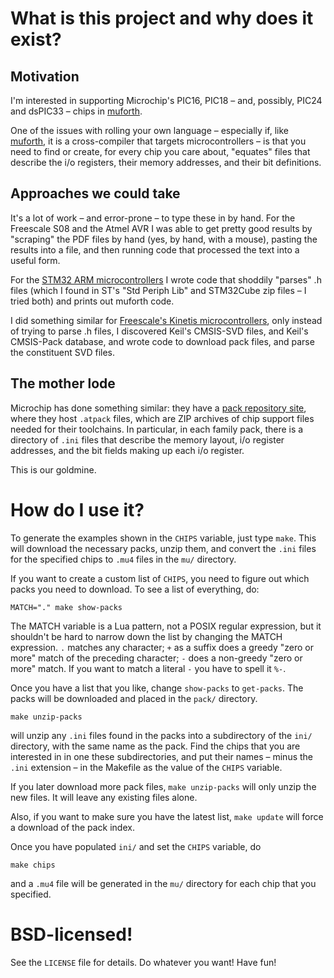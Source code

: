 # What is this project and why does it exist?

## Motivation

I'm interested in supporting Microchip's PIC16, PIC18 &ndash; and, possibly, PIC24 and dsPIC33 &ndash; chips in [muforth](https://muforth.nimblemachines.com/).

One of the issues with rolling your own language &ndash; especially if, like [muforth](https://muforth.nimblemachines.com/), it is a cross-compiler that targets microcontrollers &ndash; is that you need to find or create, for every chip you care about, "equates" files that describe the i/o registers, their memory addresses, and their bit definitions.

## Approaches we could take

It's a lot of work &ndash; and error-prone &ndash; to type these in by hand. For the Freescale S08 and the Atmel AVR I was able to get pretty good results by "scraping" the PDF files by hand (yes, by hand, with a mouse), pasting the results into a file, and then running code that processed the text into a useful form.

For the [STM32 ARM microcontrollers](https://github.com/nimblemachines/stm32-chip-equates) I wrote code that shoddily "parses" .h files (which I found in ST's "Std Periph Lib" and STM32Cube zip files &ndash; I tried both) and prints out muforth code.

I did something similar for [Freescale's Kinetis microcontrollers](https://github.com/nimblemachines/kinetis-chip-equates), only instead of trying to parse .h files, I discovered Keil's CMSIS-SVD files, and Keil's CMSIS-Pack database, and wrote code to download pack files, and parse the constituent SVD files.

## The mother lode

Microchip has done something similar: they have a [pack repository site](https://packs.download.microchip.com/), where they host ``.atpack`` files, which are ZIP archives of chip support files needed for their toolchains. In particular, in each family pack, there is a directory of ``.ini`` files that describe the memory layout, i/o register addresses, and the bit fields making up each i/o register.

This is our goldmine.

# How do I use it?

To generate the examples shown in the ``CHIPS`` variable, just type ``make``. This will download the necessary packs, unzip them, and convert the ``.ini`` files for the specified chips to ``.mu4`` files in the ``mu/`` directory.

If you want to create a custom list of ``CHIPS``, you need to figure out which packs you need to download. To see a list of everything, do:

    MATCH="." make show-packs

The MATCH variable is a Lua pattern, not a POSIX regular expression, but it shouldn't be hard to narrow down the list by changing the MATCH expression. ``.`` matches any character; ``+`` as a suffix does a greedy "zero or more" match of the preceding character; ``-`` does a non-greedy "zero or more" match. If you want to match a literal ``-`` you have to spell it ``%-``.

Once you have a list that you like, change ``show-packs`` to ``get-packs``. The packs will be downloaded and placed in the ``pack/`` directory.

    make unzip-packs

will unzip any ``.ini`` files found in the packs into a subdirectory of the ``ini/`` directory, with the same name as the pack. Find the chips that you are interested in in one these subdirectories, and put their names &ndash; minus the ``.ini`` extension &ndash; in the Makefile as the value of the ``CHIPS`` variable.

If you later download more pack files, ``make unzip-packs`` will only unzip the new files. It will leave any existing files alone.

Also, if you want to make sure you have the latest list, ``make update`` will force a download of the pack index.

Once you have populated ``ini/`` and set the ``CHIPS`` variable, do

    make chips

and a ``.mu4`` file will be generated in the ``mu/`` directory for each chip that you specified.

# BSD-licensed!

See the `LICENSE` file for details. Do whatever you want! Have fun!
